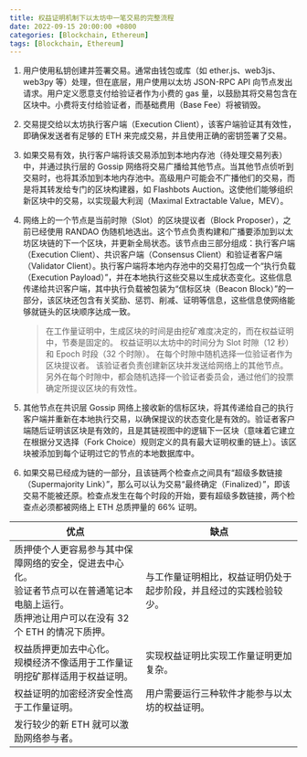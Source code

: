 ```yaml
---
title: 权益证明机制下以太坊中一笔交易的完整流程
date: 2022-09-15 20:00:00 +0800
categories: [Blockchain, Ethereum]
tags: [Blockchain, Ethereum]
---
```


1. 用户使用私钥创建并签署交易。通常由钱包或库（如 ether.js、web3js、web3py 等）处理，但在底层，用户使用以太坊 JSON-RPC API 向节点发出请求。用户定义愿意支付给验证者作为小费的 gas 量，以鼓励其将交易包含在区块中。小费将支付给验证者，而基础费用（Base Fee）将被销毁。

2. 交易提交给以太坊执行客户端（Execution Client），该客户端验证其有效性，即确保发送者有足够的 ETH 来完成交易，并且使用正确的密钥签署了交易。
3. 如果交易有效，执行客户端将该交易添加到本地内存池（待处理交易列表）中，并通过执行层的 Gossip 网络将交易广播给其他节点。当其他节点侦听到交易时，也将其添加到本地内存池中。高级用户可能会不广播他们的交易，而是将其转发给专门的区块构建器，如 Flashbots Auction。这使他们能够组织新区块中的交易，以实现最大利润（Maximal Extractable Value，MEV）。

4. 网络上的一个节点是当前时隙（Slot）的区块提议者（Block Proposer），之前已经使用 RANDAO 伪随机地选出。这个节点负责构建和广播要添加到以太坊区块链的下一个区块，并更新全局状态。该节点由三部分组成：执行客户端（Execution Client）、共识客户端（Consensus Client）和验证者客户端（Validator Client）。执行客户端将本地内存池中的交易打包成一个“执行负载（Execution Payload）”，并在本地执行这些交易以生成状态变化。这些信息传递给共识客户端，其中执行负载被包装为“信标区块（Beacon Block）”的一部分，该区块还包含有关奖励、惩罚、削减、证明等信息，这些信息使网络能够就链头的区块顺序达成一致。

   >  在工作量证明中，生成区块的时间是由挖矿难度决定的，而在权益证明中，节奏是固定的。 权益证明以太坊中的时间分为 Slot 时隙（12 秒）和 Epoch 时段（32 个时隙）。 在每个时隙中随机选择一位验证者作为区块提议者。 该验证者负责创建新区块并发送给网络上的其他节点。 另外在每个时隙中，都会随机选择一个验证者委员会，通过他们的投票确定所提议区块的有效性。

5. 其他节点在共识层 Gossip 网络上接收新的信标区块，将其传递给自己的执行客户端并重新在本地执行交易，以确保提议的状态变化是有效的。验证者客户端随后证明该区块是有效的，且是其链视图中的逻辑下一区块（意味着它建立在根据分叉选择（Fork Choice）规则定义的具有最大证明权重的链上）。该区块被添加到每个证明过它的节点的本地数据库中。
6. 如果交易已经成为链的一部分，且该链两个检查点之间具有“超级多数链接（Supermajority Link）”，那么可以认为交易“最终确定（Finalized）”，即该交易不能被还原。检查点发生在每个时段的开始，要有超级多数链接，两个检查点必须都被网络上 ETH 总质押量的 66% 证明。



| 优点                                                         | 缺点                                                         |
| ------------------------------------------------------------ | ------------------------------------------------------------ |
| 质押使个人更容易参与其中保障网络的安全，促进去中心化。<br>验证者节点可以在普通笔记本电脑上运行。<br>质押池让用户可以在没有 32 个 ETH 的情况下质押。 | 与工作量证明相比，权益证明仍处于起步阶段，并且经过的实践检验较少。 |
| 权益质押更加去中心化。<br>规模经济不像适用于工作量证明挖矿那样适用于权益证明。 | 实现权益证明比实现工作量证明更加复杂。                       |
| 权益证明的加密经济安全性高于工作量证明。                       | 用户需要运行三种软件才能参与以太坊的权益证明。               |
| 发行较少的新 ETH 就可以激励网络参与者。                   |                                                              |

